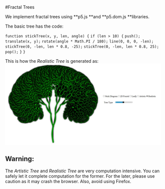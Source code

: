 #Fractal Trees

We implement fractal trees using **p5.js **and **p5.dom.js **libraries.

The basic tree has the code: 
 
`function stickTree(x, y, len, angle) {`
    `if (len > 10) {`
        `push();`
        `translate(x, y);`
        `rotate(angle * Math.PI / 180);`
        `line(0, 0, 0, -len);`
        `stickTree(0, -len, len * 0.8, -25);`
        `stickTree(0, -len, len * 0.8, 25);`
        `pop();`
    `}`
`}`

This is how the _Realistic Tree_ is generated as:
![](https://github.com/Amit-Roy/fractal-trees/blob/master/src/main/resources/example.jpg)

## Warning:
The _Artistic Tree_ and _Realistic Tree_ are very computation intensive. You can safely let it complete computation for the former. For the later, please use caution as it may crash the browser. Also, avoid using Firefox.
